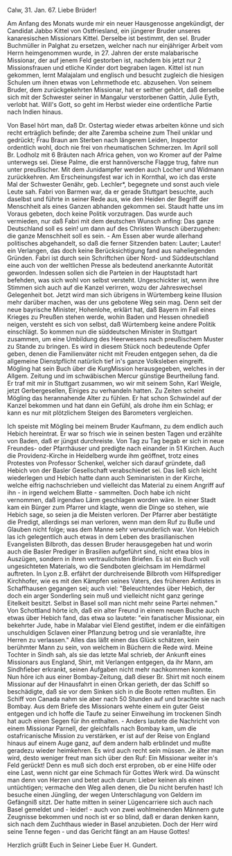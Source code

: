  Calw, 31. Jan. 67.
Liebe Brüder!

Am Anfang des Monats wurde mir ein neuer Hausgenosse angekündigt, der Candidat Jabbo Kittel von Ostfriesland, ein jüngerer Bruder unseres kanaresischen Missionars Kittel. Derselbe ist bestimmt, den sel. Bruder Buchmüller in Palghat zu ersetzen, welcher nach nur einjähriger Arbeit vom Herrn heimgenommen wurde, in 27. Jahren der erste malabarische Missionar, der auf jenem Feld gestorben ist, nachdem bis jetzt nur 2 Missionsfrauen und etliche Kinder dort begraben lagen. Kittel ist nun gekommen, lernt Malajalam und englisch und besucht zugleich die hiesigen Schulen um ihnen etwas von Lehrmethode etc. abzusehen. Von seinem Bruder, dem zurückgekehrten Missionar, hat er seither gehört, daß derselbe sich mit der Schwester seiner in Mangalur verstorbenen Gattin, Julie Eyth, verlobt hat. Will's Gott, so geht im Herbst wieder eine ordentliche Partie nach Indien hinaus.

Von Basel hört man, daß Dr. Ostertag wieder etwas arbeiten könne und sich recht erträglich befinde; der alte Zaremba scheine zum Theil unklar und gedrückt; Frau Braun am Sterben nach längerem Leiden, Inspector ordentlich wohl, doch nie frei von rheumatischen Schmerzen. Im April soll Br. Lodholz mit 6 Bräuten nach Africa gehen, von wo Kromer auf der Palme unterwegs sei. Diese Palme, die erst hannöversche Flagge trug, fahre nun unter preußischer. Mit dem Junidampfer werden auch Locher und Widmann zurückkehren. 
Am Erscheinungsfest war ich in Kornthal, wo ich das erste Mal der Schwester Genähr, geb. Lechler*, begegnete und sonst auch viele Leute sah. Fabri von Barmen war, da er gerade Stuttgart besuchte, auch daselbst und führte in seiner Rede aus, wie den Heiden der Begriff der Menschheit als eines Ganzen abhanden gekommen sei. Staudt hatte uns im Voraus gebeten, doch keine Politik vorzutragen. Das wurde auch vermieden, nur daß Fabri mit dem deutschen Wunsch anfing: Das ganze Deutschland soll es sein! um dann auf des Christen Wunsch überzugehen: die ganze Menschheit soll es sein. - Am Essen aber wurde allerhand politisches abgehandelt, so daß die ferner Sitzenden baten: Lauter; Lauter! ein Verlangen, das doch keine Berücksichtigung fand aus naheliegenden Gründen. Fabri ist durch sein Schriftchen über Nord- und Süddeutschland eine auch von der weltlichen Presse als bedeutend anerkannte Autorität geworden. Indessen sollen sich die Parteien in der Hauptstadt hart befehden, was sich wohl von selbst versteht. Ungeschickter ist, wenn ihre Stimmen sich auch auf die Kanzel verirren, wozu der Jahreswechsel Gelegenheit bot. Jetzt wird man sich übrigens in Würtemberg keine Illusion mehr darüber machen, was der uns gebotene Weg sein mag. Denn seit der neue bayrische Minister, Hohenlohe, erklärt hat, daß Bayern im Fall eines Krieges zu Preußen stehen werde, wohin Baden und Hessen ohnedieß neigen, versteht es sich von selbst, daß Würtemberg keine andere Politik einschlägt. So kommen nun die süddeutschen Minister in Stuttgart zusammen, um eine Umbildung des Heerwesens nach preußischem Muster zu Stande zu bringen. Es wird in diesem Stück noch bedeutende Opfer geben, denen die Familienväter nicht mit Freuden entgegen sehen, da die allgemeine Dienstpflicht natürlich tief in's ganze Volksleben eingreift. Mögling hat sein Buch über die KurgMission herausgegeben, welches in der Allgem. Zeitung und im schwäbischen Mercur günstige Beurtheilung fand. Er traf mit mir in Stuttgart zusammen, wo wir mit seinem Sohn, Karl Weigle, jetzt Gerbergesellen, Einiges zu verhandeln hatten. Zu Zeiten scheint Mögling das herannahende Alter zu fühlen. Er hat schon Schwindel auf der Kanzel bekommen und hat dann ein Gefühl, als drohe ihm ein Schlag; er kann es nur mit plötzlichem Steigen des Barometers vergleichen.

Ich speiste mit Mögling bei meinem Bruder Kaufmann, zu dem endlich auch Hebich hereintrat. Er war so frisch wie in seinen besten Tagen und erzählte von Baden, daß er jüngst durchreiste. Von Tag zu Tag begab er sich in neue Freundes- oder Pfarrhäuser und predigte nach einander in 51 Kirchen. Auch die Providenz-Kirche in Heidelberg wurde ihm geöffnet, trotz eines Protestes von Professor Schenkel, welcher sich darauf gründete, daß Hebich von der Basler Gesellschaft verabschiedet sei. Das ließ sich leicht wiederlegen und Hebich hatte dann auch Seminaristen in der Kirche, welche eifrig nachschrieben und vielleicht das Material zu einem Angriff auf ihn - in irgend welchem Blatte - sammelten. Doch habe ich nicht vernommen, daß irgendwo Lärm geschlagen worden wäre. In einer Stadt kam ein Bürger zum Pfarrer und klagte, wenn die Dinge so stehen, wie Hebich sage, so seien ja die Meisten verloren. Der Pfarrer aber bestätigte die Predigt, allerdings sei man verloren, wenn man dem Ruf zu Buße und Glauben nicht folge; was dem Manne sehr verwunderlich war. Von Hebich las ich gelegentlich auch etwas in dem Leben des brasilianischen Evangelisten Bilbroth, das dessen Bruder herausgegeben hat und worin auch die Basler Prediger in Brasilien aufgeführt sind, nicht etwa blos in Auszügen, sondern in ihren vertraulichsten Briefen. Es ist ein Buch voll ungesichteten Materials, wo die Sendboten gleichsam im Hemdärmel auftreten. In Lyon z.B. erfährt der durchreisende Bilbroth vom Hilfsprediger Kirchhofer, wie es mit den Kämpfen seines Vaters, des früheren Antistes in Schaffhausen gegangen sei; auch viel: "Beleuchtendes über Hebich, der doch ein arger Sonderling sein muß und vielleicht nicht ganz geringe Eitelkeit besitzt. Selbst in Basel soll man nicht mehr seine Partei nehmen." 
Von Schottland hörte ich, daß ein alter Freund in einem neuen Buche auch etwas über Hebich fand, das etwa so lautete: "ein fanatischer Missionar, ein bekehrter Jude, habe in Malabar viel Elend gestiftet, indem er die einfältigen unschuldigen Sclaven einer Pflanzung betrog und sie veranlaßte, ihre Herren zu verlassen." Alles das läßt einen das Glück schätzen, kein berühmter Mann zu sein, von welchem in Büchern die Rede wird. 
Meine Tochter in Sindh sah, als sie das letzte Mal schrieb, der Ankunft eines Missionars aus England, Shirt, mit Verlangen entgegen, da ihr Mann, am Sindhfieber erkrankt, seinen Aufgaben nicht mehr nachkommen konnte. Nun höre ich aus einer Bombay-Zeitung, daß dieser Br. Shirt mit noch einem Missionar auf der Hinausfahrt in einen Orkan gerieth, der das Schiff so beschädigte, daß sie vor dem Sinken sich in die Boote retten mußten. Ein Schiff von Canada nahm sie aber nach 50 Stunden auf und brachte sie nach Bombay. Aus dem Briefe des Missionars wehte einem ein guter Geist entgegen und ich hoffe die Taufe zu seiner Einweihung im trockenen Sindh hat auch einen Segen für ihn enthalten. - Anders lautete die Nachricht von einem Missionar Parnell, der gleichfalls nach Bombay kam, um die ostafricanische Mission zu verstärken, er ist auf der Reise von England hinaus auf einem Auge ganz, auf dem andern halb erblindet und mußte geradezu wieder heimkehren. Es wird auch recht sein müssen. Je älter man wird, desto weniger freut man sich über den Ruf: Ein Missionar weiter in's Feld gerückt! Denn es muß sich doch erst erproben, ob er eine Hilfe oder eine Last, wenn nicht gar eine Schmach für Gottes Werk wird. Da wünscht man denn von Herzen und betet auch darum: Lieber keinen als einen untüchtigen; vermache den Weg allen denen, die Du nicht berufen hast! Ich besuche einen Jüngling, der wegen Unterschlagung von Geldern im Gefängniß sitzt. Der hatte mitten in seiner Lügencarriere sich auch nach Basel gemeldet und - leider! - auch von zwei wohlmeinenden Männern gute Zeugnisse bekommen und noch ist er so blind, daß er daran denken kann, sich nach dem Zuchthaus wieder in Basel anzubieten. Doch der Herr wird seine Tenne fegen - und das Gericht fängt an am Hause Gottes!

 Herzlich grüßt Euch in Seiner Liebe
 Euer
 H. Gundert.
